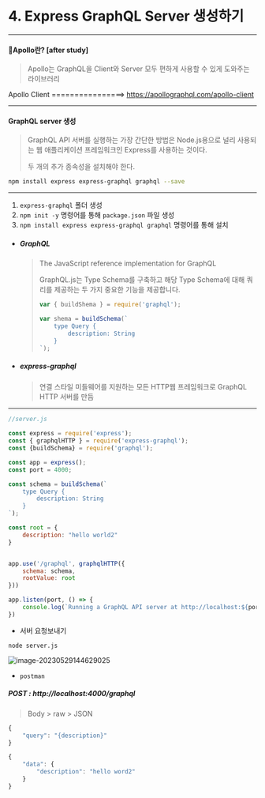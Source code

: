 # 4. Express GraphQL Server 생성하기

---

#### 🔻Apollo란? [after study]

> Apollo는 GraphQL을 Client와  Server 모두 편하게 사용할 수 있게 도와주는 라이브러리 

Apollo Client ================> https://apollographql.com/apollo-client

---



#### GraphQL server 생성 

> GraphQL API 서버를 실행하는 가장 간단한 방법은 Node.js용으로 널리 사용되는 웹 애플리케이션 프레임워크인 Express를 사용하는 것이다. 
>
> 두 개의 추가 종속성을 설치해야 한다. 

```bash
npm install express express-graphql graphql --save
```



---



1. `express-graphql` 폴더 생성 
2. `npm init -y` 명령어를 통해 `package.json` 파일 생성
3. `npm install express express-graphql graphql`  명령어를 통해 설치

* ##### GraphQL

  > The JavaScript reference implementation for GraphQL 
  >
  > GraphQL.js는 Type Schema를 구축하고 해당 Type Schema에 대해 쿼리를 제공하는 두 가지 중요한 기능을 제공합니다. 
  >
  > ```javascript
  > var { buildShema } = require('graphql');
  > 
  > var shema = buildSchema(`
  > 	type Query {
  > 		description: String
  > 	}
  > `);
  > ```

* ##### express-graphql

  > 연결 스타일 미들웨어를 지원하는 모든 HTTP웹 프레임워크로 GraphQL HTTP 서버를 만듬

  

---



```javascript
//server.js

const express = require('express');
const { graphqlHTTP } = require('express-graphql');
const {buildSchema} = require('graphql');

const app = express();
const port = 4000;

const schema = buildSchema(`
    type Query {
        description: String
    }
`);

const root = {
    description: "hello world2"
}


app.use('/graphql', graphqlHTTP({
    schema: schema,
    rootValue: root
}))

app.listen(port, () => {
    console.log(`Running a GraphQL API server at http://localhost:${port}/graphql`);
})
```



* 서버 요청보내기

`node server.js`

![image-20230529144629025](C:\Users\areur\AppData\Roaming\Typora\typora-user-images\image-20230529144629025.png)



* `postman`

##### POST : http://localhost:4000/graphql

> Body > raw > JSON

```js
{
    "query": "{description}"
}
```

```js
{
    "data": {
        "description": "hello word2"
    }
}
```

